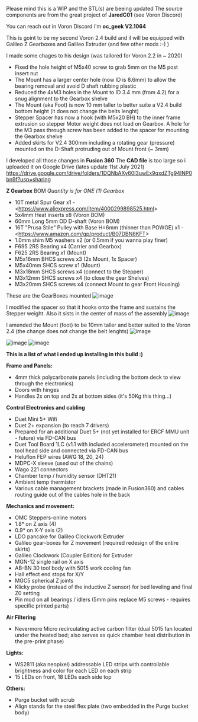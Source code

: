Please mind this is a WIP and the STL(s) are beeing updated
The source components are from the great project of **JaredC01** (see Voron Discord)

You can reach out in Voron Discord i'm **oc_geek V2.1064**

This is goint to be my second Voron 2.4 build 
and il will be equipped with Galileo Z Gearboxes and Galileo Extruder (and few other mods :-) ) 

I made some chages to his design (was tailored for Voron 2.2 in ~ 2020)
- Fixed the hole height of M5x40 screw to grab 5mm on the M5 post insert nut
- The Mount has a larger center hole (now ID is 8.6mm) to allow the bearing removal and avoid D shaft rubbing plastic
- Reduced the 4xM3 holes in the Mount to ID 3.4 mm (from 4.2) for a snug alignment to the Gearbox shelve
- The Mount (aka Foot) is now 10 mm taller to better suite a V2.4 build bottom height (it does not change the belts lenght)
- Stepper Spacer has now a hook (with M5x20 BH) to the inner frame extrusion so stepper Motor weight does not load on Gearbox. A hole for the M3 pass through screw has been added to the spacer for mounting the Gearbox shelve
- Added skirts for V2.4 300mm including a rotating gear (pressure) mounted on the D-Shaft protruding out of Mount front (~ 3mm)

I developed all those changes in **Fusion 360**
The **CAD file** is too large so i uploaded it on Google Drive (lates update 11st July 2021)
https://drive.google.com/drive/folders/1DQNbAXy60l3uwEx9qxdZTg94INP0bn9f?usp=sharing

**Z Gearbox** BOM
_Quantity is for ONE (1) Gearbox_
- 10T metal Spur Gear x1 - <<https://www.aliexpress.com/item/4000299898525.html>>
- 5x4mm Heat inserts x8 (Voron BOM)
- 60mm Long 5mm OD D-shaft (Voron BOM)
- 16T "Prusa Stile" Pulley with Base H=6mm (thinner than POWGE) x1 - <<https://www.amazon.com/gp/product/B07DBN8KFT>>
- 1.0mm shim M5 washers x2 (or 0.5mm if you wanna play finer) 
- F695 2RS Bearing x4 (Carrier and Gearbox)
- F625 2RS Bearing x1 (Mount)
- M5x16mm BHCS screws x3 (2x Mount, 1x Spacer)
- M5x40mm SHCS screw x1 (Mount)
- M3x18mm SHCS screws x4 (connect to the Stepper)
- M3x12mm SHCS screws x4 (to close the gear Shelves)
- M3x20mm SHCS screws x4 (connect Mount to gear Front Housing)

These are the GearBoxes mounted 
![image](https://user-images.githubusercontent.com/76037248/125200150-eff22780-e269-11eb-85b3-807b5a5e1603.png)

I modified the spacer so that it hooks onto the frame and sustains the Stepper weight. Also it sists in the center of mass of the assembly
![image](https://user-images.githubusercontent.com/76037248/125200206-42cbdf00-e26a-11eb-9690-d2a79d3ae327.png)

I amended the Mount (foot) to be 10mm taller and better suited to the Voron 2.4 (the change does not change the belt lenghts) 
![image](https://user-images.githubusercontent.com/76037248/125200221-56774580-e26a-11eb-8fd4-dabff086de4f.png)

![image](https://user-images.githubusercontent.com/76037248/125197641-d5ff1780-e25e-11eb-9f1c-6b353727444d.png)
![image](https://user-images.githubusercontent.com/76037248/125197650-ddbebc00-e25e-11eb-9f4b-6601d3c0f62b.png)

**This is a list of what i ended up installing in this build :)**

**Frame and Panels:**
- 4mm thick polycarbonate panels (including the bottom deck to view through the electronics)
- Doors with hinges
- Handles 2x on top and 2x at bottom sides (it's 50Kg this thing...)

**Control Electronics and cabling**
- Duet Mini 5+ Wifi
- Duet 2+ expansion (to reach 7 drivers)
- Prepared for an additional Duet 5+ (not yet installed for ERCF MMU unit - future) via FD-CAN bus
- Duet Tool Board 1LC (v1.1 with included accelerometer) mounted on the tool head side and connected via FD-CAN bus
- Heluflon FEP wires (AWG 18, 20, 24)
- MDPC-X sleeve (used out of the chains)
- Wago 221 connectors
- Chamber temp / humidity sensor (DHT21)
- Ambient temp thermistor
- Various cable management brackets (made in Fusion360) and cables routing guide out of the cables hole in the back

**Mechanics and movement:**
- OMC Steppers-online motors
- 1.8* on Z axis (4)
- 0.9* on X-Y axis (2)
- LDO pancake for Galileo Clockwork Extruder
- Galileo gear-boxes for Z movement (required redesign of the entire skirts)
- Galileo Clockwork (Coupler Edition) for Extruder
- MGN-12 single rail on X axis
- AB-BN 30 tool body with 5015 work cooling fan
- Hall effect end stops for X/Y
- MGC5 spherical Z joints
- Klicky probe (instead of the inductive Z sensor) for bed leveling and final Z0 setting
- Pin mod on all bearings / idlers (5mm pins replace M5 screws - requires specific printed parts)

**Air Filtering**
- Nevermore Micro recirculating active carbon filter (dual 5015 fan located under the heated bed; also serves as quick chamber heat distribution in the pre-print phase)

**Lights:**
- WS2811 (aka neopixel) addressable LED strips with controllable brightness and color for each LED on each strip
- 15 LEDs on front, 18 LEDs each side top

**Others:**
- Purge bucket with scrub
- Align stands for the steel flex plate (two embedded in the Purge bucket body)

